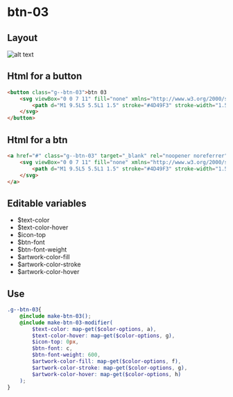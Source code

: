# btn-03

## Layout

![alt text][btn-03]

[btn-03]: /src/img/global-components/btn/btn-03.png

## Html for a button

```html
<button class="g--btn-03">btn 03
    <svg viewBox="0 0 7 11" fill="none" xmlns="http://www.w3.org/2000/svg">
        <path d="M1 9.5L5 5.5L1 1.5" stroke="#4D49F3" stroke-width="1.5"/>
    </svg>
</button>
```

## Html for a btn

```html
<a href="#" class="g--btn-03" target="_blank" rel="noopener noreferrer">btn 03 btn
    <svg viewBox="0 0 7 11" fill="none" xmlns="http://www.w3.org/2000/svg">
        <path d="M1 9.5L5 5.5L1 1.5" stroke="#4D49F3" stroke-width="1.5"/>
    </svg>
</a>
```

## Editable variables

- $text-color
- $text-color-hover
- $icon-top
- $btn-font
- $btn-font-weight
- $artwork-color-fill
- $artwork-color-stroke
- $artwork-color-hover

## Use

```scss
.g--btn-03{
    @include make-btn-03();
    @include make-btn-03-modifier(
        $text-color: map-get($color-options, a),
        $text-color-hover: map-get($color-options, g),
        $icon-top: 0px,
        $btn-font: c,
        $btn-font-weight: 600,
        $artwork-color-fill: map-get($color-options, f),
        $artwork-color-stroke: map-get($color-options, g),
        $artwork-color-hover: map-get($color-options, h)
    );
}
```
